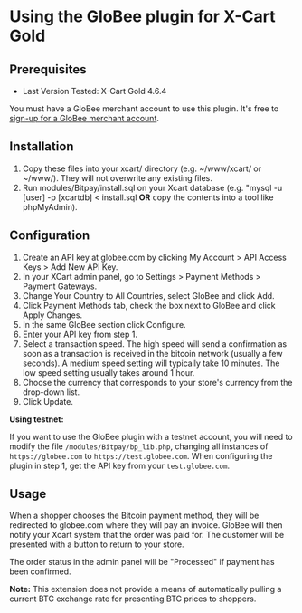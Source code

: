 # Using the GloBee plugin for X-Cart Gold

## Prerequisites

* Last Version Tested: X-Cart Gold 4.6.4

You must have a GloBee merchant account to use this plugin.  It's free to [sign-up for a GloBee merchant account](https://globee.com/).


## Installation

1. Copy these files into your xcart/ directory (e.g. ~/www/xcart/ or ~/www/).  They will not overwrite any existing files.
2. Run modules/Bitpay/install.sql on your Xcart database (e.g. "mysql -u [user] -p [xcartdb] < install.sql **OR** copy the contents into a tool like phpMyAdmin).

## Configuration

1. Create an API key at globee.com by clicking My Account > API Access Keys > Add New API Key.
2. In your XCart admin panel, go to Settings > Payment Methods > Payment Gateways.
3. Change Your Country to All Countries, select GloBee and click Add.
4. Click Payment Methods tab, check the box next to GloBee and click Apply Changes.
5. In the same GloBee section click Configure. 
6. Enter your API key from step 1.
7. Select a transaction speed. The high speed will send a confirmation as soon as a transaction is received in the bitcoin network (usually a few seconds). A medium speed setting will typically take 10 minutes. The low speed setting usually takes around 1 hour.
8. Choose the currency that corresponds to your store's currency from the drop-down list.
9. Click Update.

**Using testnet:**

If you want to use the GloBee plugin with a testnet account, you will need to modify the file `/modules/Bitpay/bp_lib.php`, changing all instances of `https://globee.com` to `https://test.globee.com`. When configuring the plugin in step 1, get the API key from your `test.globee.com`.

## Usage

When a shopper chooses the Bitcoin payment method, they will be redirected to globee.com where they will pay an invoice.  GloBee will then notify your Xcart system that the order was paid for.  The customer will be presented with a button to return to your store.  

The order status in the admin panel will be "Processed" if payment has been confirmed. 

**Note:** This extension does not provide a means of automatically pulling a current BTC exchange rate for presenting BTC prices to shoppers.


